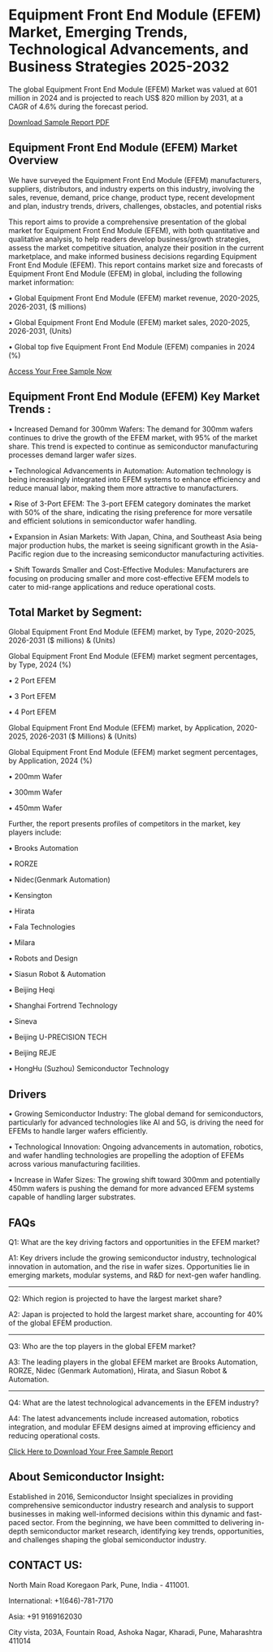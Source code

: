 <h1>Equipment Front End Module (EFEM) Market, Emerging Trends, Technological Advancements, and Business Strategies 2025-2032</h1>

The global Equipment Front End Module (EFEM) Market was valued at 601 million in 2024 and is projected to reach US$ 820 million by 2031, at a CAGR of 4.6% during the forecast period.

[Download Sample Report PDF](https://semiconductorinsight.com/download-sample-report/?product_id=90984)

<h2>Equipment Front End Module (EFEM) Market Overview</h2>

We have surveyed the Equipment Front End Module (EFEM) manufacturers, suppliers, distributors, and industry experts on this industry, involving the sales, revenue, demand, price change, product type, recent development and plan, industry trends, drivers, challenges, obstacles, and potential risks

This report aims to provide a comprehensive presentation of the global market for Equipment Front End Module (EFEM), with both quantitative and qualitative analysis, to help readers develop business/growth strategies, assess the market competitive situation, analyze their position in the current marketplace, and make informed business decisions regarding Equipment Front End Module (EFEM). This report contains market size and forecasts of Equipment Front End Module (EFEM) in global, including the following market information:

•	Global Equipment Front End Module (EFEM) market revenue, 2020-2025, 2026-2031, ($ millions)

•	Global Equipment Front End Module (EFEM) market sales, 2020-2025, 2026-2031, (Units)

•	Global top five Equipment Front End Module (EFEM) companies in 2024 (%)

[Access Your Free Sample Now](https://semiconductorinsight.com/report/equipment-front-end-module-efem-market/)

<h2>Equipment Front End Module (EFEM) Key Market Trends  :</h2>

•	Increased Demand for 300mm Wafers: The demand for 300mm wafers continues to drive the growth of the EFEM market, with 95% of the market share. This trend is expected to continue as semiconductor manufacturing processes demand larger wafer sizes.

•	Technological Advancements in Automation: Automation technology is being increasingly integrated into EFEM systems to enhance efficiency and reduce manual labor, making them more attractive to manufacturers.

•	Rise of 3-Port EFEM: The 3-port EFEM category dominates the market with 50% of the share, indicating the rising preference for more versatile and efficient solutions in semiconductor wafer handling.

•	Expansion in Asian Markets: With Japan, China, and Southeast Asia being major production hubs, the market is seeing significant growth in the Asia-Pacific region due to the increasing semiconductor manufacturing activities.

•	Shift Towards Smaller and Cost-Effective Modules: Manufacturers are focusing on producing smaller and more cost-effective EFEM models to cater to mid-range applications and reduce operational costs.

<h2>Total Market by Segment:</h2>

Global Equipment Front End Module (EFEM) market, by Type, 2020-2025, 2026-2031 ($ millions) & (Units)

Global Equipment Front End Module (EFEM) market segment percentages, by Type, 2024 (%)

•	2 Port EFEM

•	3 Port EFEM

•	4 Port EFEM

Global Equipment Front End Module (EFEM) market, by Application, 2020-2025, 2026-2031 ($ Millions) & (Units)

Global Equipment Front End Module (EFEM) market segment percentages, by Application, 2024 (%)

•	200mm Wafer

•	300mm Wafer

•	450mm Wafer

Further, the report presents profiles of competitors in the market, key players include:

•	Brooks Automation

•	RORZE

•	Nidec(Genmark Automation)

•	Kensington

•	Hirata

•	Fala Technologies

•	Milara

•	Robots and Design

•	Siasun Robot & Automation

•	Beijing Heqi

•	Shanghai Fortrend Technology

•	Sineva

•	Beijing U-PRECISION TECH

•	Beijing REJE

•	HongHu (Suzhou) Semiconductor Technology

<h2>Drivers</h2>

•	Growing Semiconductor Industry: The global demand for semiconductors, particularly for advanced technologies like AI and 5G, is driving the need for EFEMs to handle larger wafers efficiently.

•	Technological Innovation: Ongoing advancements in automation, robotics, and wafer handling technologies are propelling the adoption of EFEMs across various manufacturing facilities.

•	Increase in Wafer Sizes: The growing shift toward 300mm and potentially 450mm wafers is pushing the demand for more advanced EFEM systems capable of handling larger substrates.

<h2>FAQs</h2>

Q1: What are the key driving factors and opportunities in the EFEM market?

A1: Key drivers include the growing semiconductor industry, technological innovation in automation, and the rise in wafer sizes. Opportunities lie in emerging markets, modular systems, and R&D for next-gen wafer handling.

________________________________________

Q2: Which region is projected to have the largest market share?

A2: Japan is projected to hold the largest market share, accounting for 40% of the global EFEM production.

________________________________________

Q3: Who are the top players in the global EFEM market?

A3: The leading players in the global EFEM market are Brooks Automation, RORZE, Nidec (Genmark Automation), Hirata, and Siasun Robot & Automation.

________________________________________

Q4: What are the latest technological advancements in the EFEM industry?

A4: The latest advancements include increased automation, robotics integration, and modular EFEM designs aimed at improving efficiency and reducing operational costs.

[Click Here to Download Your Free Sample Report ](https://semiconductorinsight.com/download-sample-report/?product_id=90984)

<h2>About Semiconductor Insight:</h2>

Established in 2016, Semiconductor Insight specializes in providing comprehensive semiconductor industry research and analysis to support businesses in making well-informed decisions within this dynamic and fast-paced sector. From the beginning, we have been committed to delivering in-depth semiconductor market research, identifying key trends, opportunities, and challenges shaping the global semiconductor industry.

<h2>CONTACT US:</h2>

North Main Road Koregaon Park, Pune, India - 411001.

International: +1(646)-781-7170

Asia: +91 9169162030

City vista, 203A, Fountain Road, Ashoka Nagar, Kharadi, Pune, Maharashtra 411014
